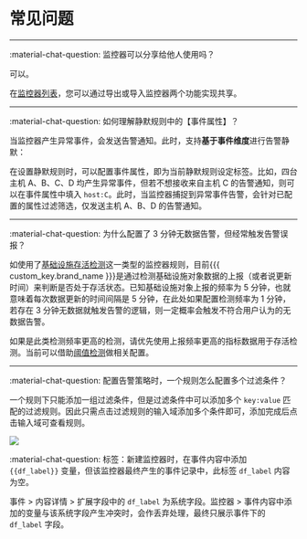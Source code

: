 # 常见问题
---

:material-chat-question: 监控器可以分享给他人使用吗？

可以。

在[监控器列表](./monitor/index.md#list)，您可以通过导出或导入监控器两个功能实现共享。

---

:material-chat-question: 如何理解静默规则中的【事件属性】？

当监控器产生异常事件，会发送告警通知。此时，支持**基于事件维度**进行告警静默：

在设置静默规则时，可以配置事件属性，即为当前静默规则设定标签。比如，四台主机 A、B、C、D 均产生异常事件，但若不想接收来自主机 C 的告警通知，则可以在事件属性中填入 `host:C`。此时，当监控器捕捉到异常事件告警，会针对已配置的属性过滤筛选，仅发送主机 A、B、D 的告警通知。

---


:material-chat-question: 为什么配置了 3 分钟无数据告警，但经常触发告警误报？

如使用了[基础设施存活检测](./monitor/infrastructure-detection.md)这一类型的监控器规则，目前{{{ custom_key.brand_name }}}是通过检测基础设施对象数据的上报（或者说更新时间）来判断是否处于存活状态。已知基础设施对象上报的频率为 5 分钟，也就意味着每次数据更新的时间间隔是 5 分钟，在此处如果配置检测频率为 1 分钟，若存在 3 分钟无数据就触发告警的逻辑，则一定概率会触发不符合用户认为的无数据告警。

如果是此类检测频率更高的检测，请优先使用上报频率更高的指标数据用于存活检测。当前可以借助[阈值检测](./monitor/threshold-detection.md)做相关配置。

---

:material-chat-question: 配置告警策略时，一个规则怎么配置多个过滤条件？

一个规则下只能添加一组过滤条件，但是过滤条件中可以添加多个 `key:value` 匹配的过滤规则。因此只需点击过滤规则的输入域添加多个条件即可，添加完成后点击输入域可查看规则。

![](img/alert-strategy-6.png)

:material-chat-question: 标签：新建监控器时，在事件内容中添加 `{{df_label}}` 变量，但该监控器最终产生的事件记录中，此标签 `df_label` 内容为空。

事件 > 内容详情 > 扩展字段中的 `df_label` 为系统字段。监控器 > 事件内容中添加的变量与该系统字段产生冲突时，会作丢弃处理，最终只展示事件下的 `df_label` 字段。